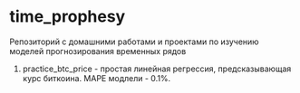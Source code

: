 # time_prophesy
 Репозиторий с домашними работами и проектами по изучению моделей прогнозирования временных рядов
1. practice_btc_price - простая линейная регрессия, предсказывающая курс биткоина. MAPE модлели - 0.1%.
